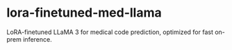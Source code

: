 # lora-finetuned-med-llama
LoRA-finetuned LLaMA 3 for medical code prediction, optimized for fast on-prem inference.
